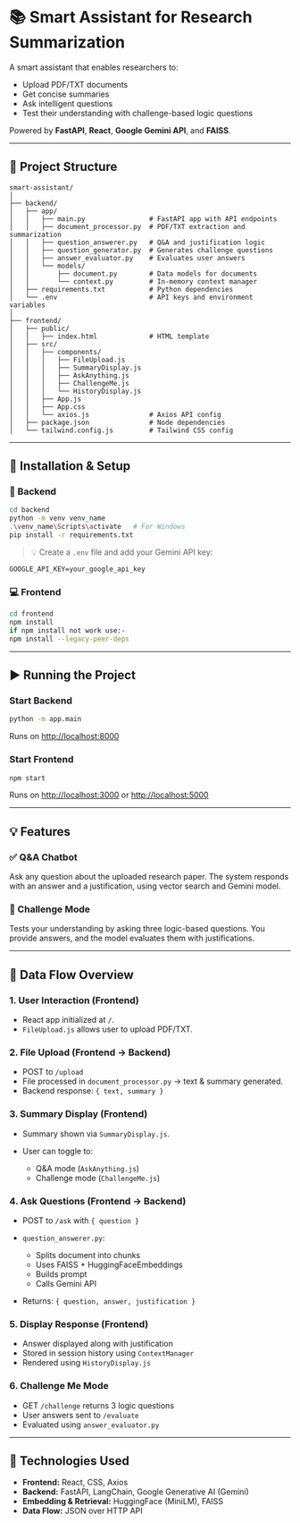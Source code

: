 # 📚 Smart Assistant for Research Summarization

A smart assistant that enables researchers to:

* Upload PDF/TXT documents
* Get concise summaries
* Ask intelligent questions
* Test their understanding with challenge-based logic questions

Powered by **FastAPI**, **React**, **Google Gemini API**, and **FAISS**.

---

## 📁 Project Structure

<!-- ![Smart Assistant Screenshot](structure.png) -->

```
smart-assistant/
│
├── backend/
│   ├── app/
│   │   ├── main.py                # FastAPI app with API endpoints
│   │   ├── document_processor.py  # PDF/TXT extraction and summarization
│   │   ├── question_answerer.py   # Q&A and justification logic
│   │   ├── question_generator.py  # Generates challenge questions
│   │   ├── answer_evaluator.py    # Evaluates user answers
│   │   └── models/
│   │       ├── document.py        # Data models for documents
│   │       └── context.py         # In-memory context manager
│   ├── requirements.txt           # Python dependencies
│   └── .env                       # API keys and environment variables
│
├── frontend/
│   ├── public/
│   │   ├── index.html             # HTML template
│   ├── src/
│   │   ├── components/
│   │   │   ├── FileUpload.js
│   │   │   ├── SummaryDisplay.js
│   │   │   ├── AskAnything.js
│   │   │   ├── ChallengeMe.js
│   │   │   └── HistoryDisplay.js
│   │   ├── App.js
│   │   ├── App.css
│   │   └── axios.js               # Axios API config
│   ├── package.json               # Node dependencies
│   └── tailwind.config.js         # Tailwind CSS config
```

---

## 🧰 Installation & Setup

### 🔧 Backend

```bash
cd backend
python -m venv venv_name
.\venv_name\Scripts\activate   # For Windows
pip install -r requirements.txt
```

> 💡 Create a `.env` file and add your Gemini API key:

```
GOOGLE_API_KEY=your_google_api_key
```

### 💻 Frontend

```bash
cd frontend
npm install
if npm install not work use:-
npm install --legacy-peer-deps
```

---

## ▶️ Running the Project

### Start Backend

```bash
python -m app.main
```

Runs on [http://localhost:8000](http://localhost:8000)

### Start Frontend

```bash
npm start
```

Runs on [http://localhost:3000](http://localhost:3000) or [http://localhost:5000](http://localhost:5000)

---

## 💡 Features

### ✅ Q\&A Chatbot

Ask any question about the uploaded research paper. The system responds with an answer and a justification, using vector search and Gemini model.

### 🎯 Challenge Mode

Tests your understanding by asking three logic-based questions. You provide answers, and the model evaluates them with justifications.

---

## 🔄 Data Flow Overview

### 1. User Interaction (Frontend)

* React app initialized at `/`.
* `FileUpload.js` allows user to upload PDF/TXT.

### 2. File Upload (Frontend → Backend)

* POST to `/upload`
* File processed in `document_processor.py` → text & summary generated.
* Backend response: `{ text, summary }`

### 3. Summary Display (Frontend)

* Summary shown via `SummaryDisplay.js`.
* User can toggle to:

  * Q\&A mode (`AskAnything.js`)
  * Challenge mode (`ChallengeMe.js`)

### 4. Ask Questions (Frontend → Backend)

* POST to `/ask` with `{ question }`
* `question_answerer.py`:

  * Splits document into chunks
  * Uses FAISS + HuggingFaceEmbeddings
  * Builds prompt
  * Calls Gemini API
* Returns: `{ question, answer, justification }`

### 5. Display Response (Frontend)

* Answer displayed along with justification
* Stored in session history using `ContextManager`
* Rendered using `HistoryDisplay.js`

### 6. Challenge Me Mode

* GET `/challenge` returns 3 logic questions
* User answers sent to `/evaluate`
* Evaluated using `answer_evaluator.py`

---

## 🔌 Technologies Used

* **Frontend:** React, CSS, Axios
* **Backend:** FastAPI, LangChain, Google Generative AI (Gemini)
* **Embedding & Retrieval:** HuggingFace (MiniLM), FAISS
* **Data Flow:** JSON over HTTP API

